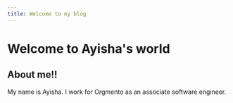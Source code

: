 ```yaml
---
title: Welcome to my blog
---
```


# Welcome to Ayisha's world
## About me!!

My name is Ayisha. I work for Orgmento as an associate software engineer.
